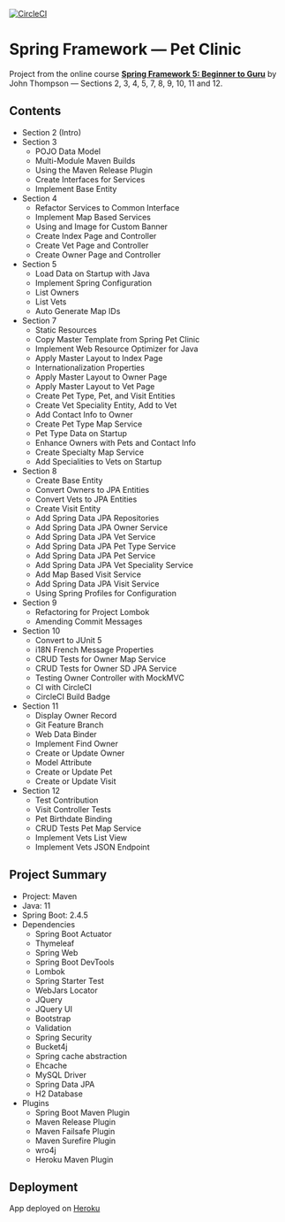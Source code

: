 [![CircleCI](https://circleci.com/gh/theagoliveira/sfg-pet-clinic.svg?style=shield)](https://circleci.com/gh/theagoliveira/sfg-pet-clinic)

# Spring Framework — Pet Clinic

Project from the online course [**Spring Framework 5: Beginner to Guru**](https://www.udemy.com/course/spring-framework-5-beginner-to-guru/) by John Thompson — Sections 2, 3, 4, 5, 7, 8, 9, 10, 11 and 12.

## Contents

- Section 2 (Intro)
- Section 3
  - POJO Data Model
  - Multi-Module Maven Builds
  - Using the Maven Release Plugin
  - Create Interfaces for Services
  - Implement Base Entity
- Section 4
  - Refactor Services to Common Interface
  - Implement Map Based Services
  - Using and Image for Custom Banner
  - Create Index Page and Controller
  - Create Vet Page and Controller
  - Create Owner Page and Controller
- Section 5
  - Load Data on Startup with Java
  - Implement Spring Configuration
  - List Owners
  - List Vets
  - Auto Generate Map IDs
- Section 7
  - Static Resources
  - Copy Master Template from Spring Pet Clinic
  - Implement Web Resource Optimizer for Java
  - Apply Master Layout to Index Page
  - Internationalization Properties
  - Apply Master Layout to Owner Page
  - Apply Master Layout to Vet Page
  - Create Pet Type, Pet, and Visit Entities
  - Create Vet Speciality Entity, Add to Vet
  - Add Contact Info to Owner
  - Create Pet Type Map Service
  - Pet Type Data on Startup
  - Enhance Owners with Pets and Contact Info
  - Create Specialty Map Service
  - Add Specialities to Vets on Startup
- Section 8
  - Create Base Entity
  - Convert Owners to JPA Entities
  - Convert Vets to JPA Entities
  - Create Visit Entity
  - Add Spring Data JPA Repositories
  - Add Spring Data JPA Owner Service
  - Add Spring Data JPA Vet Service
  - Add Spring Data JPA Pet Type Service
  - Add Spring Data JPA Pet Service
  - Add Spring Data JPA Vet Speciality Service
  - Add Map Based Visit Service
  - Add Spring Data JPA Visit Service
  - Using Spring Profiles for Configuration
- Section 9
  - Refactoring for Project Lombok
  - Amending Commit Messages
- Section 10
  - Convert to JUnit 5
  - i18N French Message Properties
  - CRUD Tests for Owner Map Service
  - CRUD Tests for Owner SD JPA Service
  - Testing Owner Controller with MockMVC
  - CI with CircleCI
  - CircleCI Build Badge
- Section 11
  - Display Owner Record
  - Git Feature Branch
  - Web Data Binder
  - Implement Find Owner
  - Create or Update Owner
  - Model Attribute
  - Create or Update Pet
  - Create or Update Visit
- Section 12
  - Test Contribution
  - Visit Controller Tests
  - Pet Birthdate Binding
  - CRUD Tests Pet Map Service
  - Implement Vets List View
  - Implement Vets JSON Endpoint

## Project Summary

- Project: Maven
- Java: 11
- Spring Boot: 2.4.5
- Dependencies
  - Spring Boot Actuator
  - Thymeleaf
  - Spring Web
  - Spring Boot DevTools
  - Lombok
  - Spring Starter Test
  - WebJars Locator
  - JQuery
  - JQuery UI
  - Bootstrap
  - Validation
  - Spring Security
  - Bucket4j
  - Spring cache abstraction
  - Ehcache
  - MySQL Driver
  - Spring Data JPA
  - H2 Database
- Plugins
  - Spring Boot Maven Plugin
  - Maven Release Plugin
  - Maven Failsafe Plugin
  - Maven Surefire Plugin
  - wro4j
  - Heroku Maven Plugin

## Deployment

App deployed on [Heroku](https://morning-cliffs-71938.herokuapp.com/)
